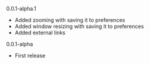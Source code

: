 0.0.1-alpha.1
- Added zooming with saving it to preferences
- Added window resizing with saving it to preferences
- Added external links

0.0.1-alpha
- First release

